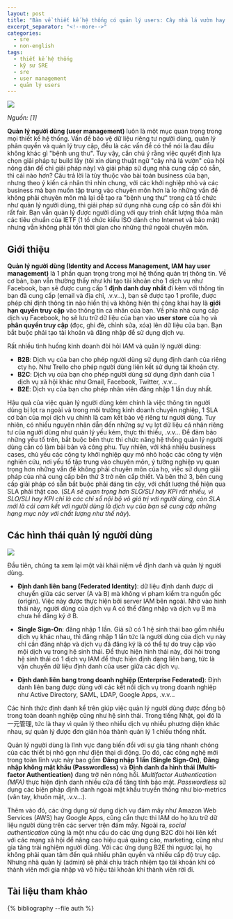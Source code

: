```yaml
---
layout: post
title: "Bàn về thiết kế hệ thống có quản lý users: Cây nhà lá vườn hay ăn sẵn?"
excerpt_separator: "<!--more-->"
categories:
  - sre
  - non-english
tags:
  - thiết kế hệ thống
  - kỹ sư SRE
  - sre
  - user management
  - quản lý users
---
```


![](https://images.ctfassets.net/kbkgmx9upatd/6kbL4HCOIufohPQq4dLuUg/b703a314b88daa939d62d7b0bf3e54fc/User_Profiles__1_.png)

_Nguồn: [1]_

__Quản lý người dùng (user management)__ luôn là một mục quan trọng trong mọi thiết kế hệ thống.
Vấn đề bảo vệ dữ liệu riêng tư người dùng, quản lý phân quyền và quản lý truy cập, đều là các vấn đề có thể nói là đau đầu không khác gì "bệnh ung thư".
Tuy vậy, cần chú ý rằng việc quyết định lựa chọn giải pháp tự build lấy (tôi xin dùng thuật ngữ "cây nhà lá vườn" của hội nông dân để chỉ giải pháp này) và giải pháp sử dụng nhà cung cấp có sẵn, thì cái nào hơn?
Câu trả lời là tùy thuộc vào bài toán business của bạn, nhưng theo ý kiến cá nhân thì nhìn chung, với các khởi nghiệp nhỏ và các business mà bạn muốn tập trung vào chuyên môn hơn là lo những vấn đề không phải chuyên môn mà lại dễ tạo ra "bệnh ung thư" trong cả tổ chức như quản lý người dùng, thì giải pháp sử dụng nhà cung cấp có sẵn đôi khi rất fair.
Bạn vẫn quản lý được người dùng với quy trình chất lượng thỏa mãn các tiêu chuẩn của IETF (1 tổ chức kiểu ISO dành cho Internet và bảo mật) nhưng vẫn không phải tốn thời gian cho những thứ ngoài chuyên môn.

<!--more-->
## Giới thiệu

__Quản lý người dùng (Identity and Access Management, IAM hay user management)__ là 1 phần quan trọng trong mọi hệ thống quản trị thông tin.
Về cơ bản, bạn vẫn thường thấy như khi tạo tài khoản cho 1 dịch vụ như Facebook, bạn sẽ được cung cấp 1 __định danh duy nhất__ đi kèm với thông tin bạn đã cung cấp (email và địa chỉ, .v.v...), bạn sẽ được tạo 1 profile, được phép chỉ định thông tin nào hiển thị và không hiện thị công khai hay là __giới hạn quyền truy cập__ vào thông tin cá nhân của bạn.
Về phía nhà cung cấp dịch vụ Facebook, họ sẽ lưu trữ dữ liệu của bạn vào __user store__ của họ và __phân quyền truy cập__ (đọc, ghi đè, chỉnh sửa, xóa) lên dữ liệu của bạn.
Bạn bắt buộc phải tạo tài khoản và đăng nhập để sử dụng dịch vụ.

Rất nhiều tình huống kinh doanh đòi hỏi IAM và quản lý người dùng:

* __B2B__: Dịch vụ của bạn cho phép người dùng sử dụng định danh của riêng cty họ. Như Trello cho phép người dùng liên kết sử dụng tài khoản cty.
* __B2C__: Dịch vụ của bạn cho phép người dùng sử dụng định danh của 1 dịch vụ xã hội khác như Gmail, Facebook, Twitter, .v.v...
* __B2E__: Dịch vụ của bạn cho phép nhân viên đăng nhập 1 lần duy nhất.

Hậu quả của việc quản lý người dùng kém chính là việc thông tin người dùng bị lọt ra ngoài và trong môi trường kinh doanh chuyên nghiệp, 1 SLA cơ bản của mọi dịch vụ chính là cam kết bảo vệ riêng tư người dùng.
Tuy nhiên, có nhiều nguyên nhân dẫn đến những sự vụ lọt dữ liệu cá nhân riêng tư của người dùng như quản lý yếu kém, thực thi thiếu, .v.v...
Để đảm bảo những yếu tố trên, bắt buộc bên thực thi chức năng hệ thống quản lý người dùng cần có làm bài bản và công phu.
Tuy nhiên, với khá nhiều business cases, chủ yếu các công ty khởi nghiệp quy mô nhỏ hoặc các công ty viện nghiên cứu, nơi yếu tố tập trung vào chuyên môn, ý tưởng nghiệp vụ quan trọng hơn những vấn đề không phải chuyên môn của họ, việc sử dụng giải pháp của nhà cung cấp bên thứ 3 trở nên cấp thiết.
Và bên thứ 3, bên cung cấp giải pháp có sẵn bắt buộc phải đáng tin cậy, với chất lượng thể hiện qua SLA phải thật cao. (_SLA sẽ quan trọng hơn SLO/SLI hay KPI rất nhiều, vì SLO/SLI hay KPI chỉ là các chỉ số nội bộ vô giá trị với người dùng, còn SLA mới là cái cam kết với người dùng là dịch vụ của bạn sẽ cung cấp những hạng mục này với chất lượng như thế này_).

## Các hình thái quản lý người dùng

![](/assets/img/iam.png)

Đầu tiên, chúng ta xem lại một vài khái niệm về định danh và quản lý người dùng.

* __Định danh liên bang (Federated Identity)__: dữ liệu định danh được di chuyển giữa các server (A và B) mà không vi phạm kiểm tra nguồn gốc (origin). Việc này được thực hiện bởi server IAM bên ngoài.
Nhờ vào hình thái này, người dùng của dịch vụ A có thể đăng nhập và dịch vụ B mà chưa hề đăng ký ở B.

* __Single Sign-On__: đăng nhập 1 lần. Giả sử có 1 hệ sinh thái bao gồm nhiều dịch vụ khác nhau, thì đăng nhập 1 lần tức là người dùng của dịch vụ này chỉ cần đăng nhập và dịch vụ đã đăng ký là có thể tự do truy cập vào mội dịch vụ trong hệ sinh thái.
Để thực hiện hình thái này, đòi hỏi trong hệ sinh thái có 1 dịch vụ IAM để thực hiện định dạng liên bang, tức là vận chuyển dữ liệu định danh của user giữa các dịch vụ.

* __Định danh liên bang trong doanh nghiệp (Enterprise Federated)__: Định danh liên bang được dùng với các kết nối dịch vụ trong doanh nghiệp như Active Directory, SAML, LDAP, Google Apps, .v.v...

Các hình thức định danh kể trên giúp việc quản lý người dùng được đồng bộ trong toàn doanh nghiệp cũng như hệ sinh thái. Trong tiếng Nhật, gọi đó là 一元管理, tức là thay vì quản lý theo nhiều dịch vụ nhiều phương diện khác nhau, sự quản lý được đơn giản hóa thành quản lý 1 chiều thống nhất.

Quản lý người dùng là lĩnh vực đang biến đổi với sự gia tăng nhanh chóng của các thiết bị nhỏ gọn như điện thại di động.
Do đó, các công nghệ mới trong toàn lĩnh vực này bao gồm __Đăng nhập 1 lần (Single Sign-On)__, __Đăng nhập không mật khẩu (Passwordless)__ và __Định danh đa hình thái (Multi-factor Authentication)__ đang trở nên nóng hổi.
_Multifactor Authentication (MFA)_ thực hiện định danh nhiều cửa để tăng tính bảo mật.
_Passwordless_ sử dụng các biện pháp định danh ngoài mật khẩu truyền thống như bio-metrics (vân tay, khuôn mặt, .v.v...).

Thêm vào đó, các ứng dụng sử dụng dịch vụ đám mây như Amazon Web Services (AWS) hay Google Apps, cũng cần thực thi IAM do họ lưu trữ dữ liệu người dùng trên các server trên đám mây.
Ngoài ra, _social authentication_ cũng là một nhu cầu do các ứng dụng B2C đòi hỏi liên kết với các mạng xã hội để nâng cao hiệu quả quảng cáo, marketing, cũng như gia tăng trải nghiệm người dùng.
Với các ứng dụng B2E thì ngược lại, họ không phải quan tâm đến quá nhiều phân quyền và nhiều cấp độ truy cập. Nhưng nhà quản lý (admin) sẽ phải chịu trách nhiệm tạo tài khoản khi có thành viên mới gia nhập và vô hiệu tài khoản khi thành viên rời đi.


## Tài liệu tham khảo
{% bibliography --file auth %}